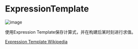 # ExpressionTemplate 

![image](https://www.travis-ci.org/BeanLiu1994/CalcTest.svg?branch=master)

使用Expression Template保存计算式，并在构建后某时刻进行求值。

[Expression Template Wikipedia](https://en.wikipedia.org/wiki/Expression_templates)

